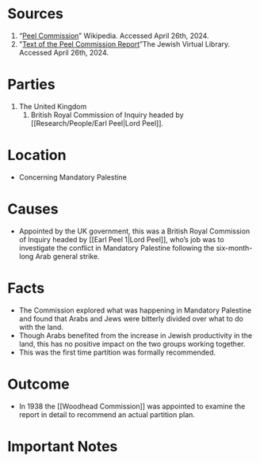 # Sources
1. “[Peel Commission](https://en.wikipedia.org/wiki/Peel_Commission)” Wikipedia. Accessed April 26th, 2024.
2. ”[Text of the Peel Commission Report](https://www.jewishvirtuallibrary.org/text-of-the-peel-commission-report)”The Jewish Virtual Library. Accessed April 26th, 2024.
# Parties
1. The United Kingdom
	1. British Royal Commission of Inquiry headed by [[Research/People/Earl Peel|Lord Peel]].
# Location
- Concerning Mandatory Palestine
# Causes
- Appointed by the UK government, this was a British Royal Commission of Inquiry headed by [[Earl Peel 1|Lord Peel]], who’s job was to investigate the conflict in Mandatory Palestine following the six-month-long Arab general strike.
# Facts
- The Commission explored what was happening in Mandatory Palestine and found that Arabs and Jews were bitterly divided over what to do with the land.
- Though Arabs benefited from the increase in Jewish productivity in the land, this has no positive impact on the two groups working together.
- This was the first time partition was formally recommended.
# Outcome
- In 1938 the [[Woodhead Commission]] was appointed to examine the report in detail to recommend an actual partition plan.
# Important Notes